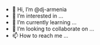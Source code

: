 - 👋 Hi, I’m @dj-armenia
- 👀 I’m interested in ...
- 🌱 I’m currently learning ...
- 💞️ I’m looking to collaborate on ...
- 📫 How to reach me ...

<!---
dj-armenia/dj-armenia is a ✨ special ✨ repository because its `README.md` (this file) appears on your GitHub profile.
You can click the Preview link to take a look at your changes.
--->
